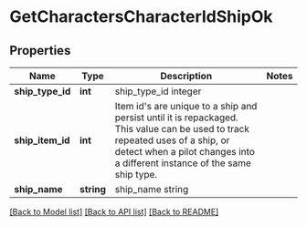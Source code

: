 # GetCharactersCharacterIdShipOk

## Properties
Name | Type | Description | Notes
------------ | ------------- | ------------- | -------------
**ship_type_id** | **int** | ship_type_id integer | 
**ship_item_id** | **int** | Item id&#39;s are unique to a ship and persist until it is repackaged. This value can be used to track repeated uses of a ship, or detect when a pilot changes into a different instance of the same ship type. | 
**ship_name** | **string** | ship_name string | 

[[Back to Model list]](../README.md#documentation-for-models) [[Back to API list]](../README.md#documentation-for-api-endpoints) [[Back to README]](../README.md)


